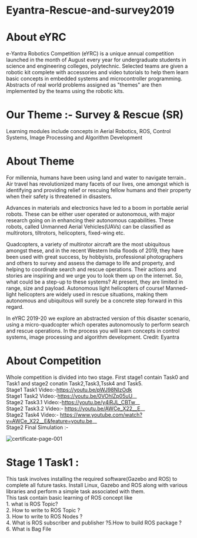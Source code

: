 # Eyantra-Rescue-and-survey2019
# About eYRC
e-Yantra Robotics Competition (eYRC) is a unique annual competition launched in the month of August every year for undergraduate students in science and engineering colleges, polytechnic. Selected teams are given a robotic kit complete with accessories and video tutorials to help them learn basic concepts in embedded systems and microcontroller programming. Abstracts of real world problems assigned as "themes" are then implemented by the teams using the robotic kits.


# Our Theme :- Survey & Rescue (SR)
Learning modules include concepts in Aerial Robotics, ROS, Control Systems, Image Processing and Algorithm Development
# About Theme 
For millennia, humans have been using land and water to navigate terrain.. Air travel has revolutionized many facets of our lives, one amongst which is identifying and providing relief or rescuing fellow humans and their property when their safety is threatened in disasters.

Advances in materials and electronics have led to a boom in portable aerial robots. These can be either user operated or autonomous, with major research going on in enhancing their autonomous capabilities. These robots, called Unmanned Aerial Vehicles(UAVs) can be classified as multirotors, tiltrotors, helicopters, fixed-wing etc.

Quadcopters, a variety of multirotor aircraft are the most ubiquitous amongst these, and in the recent Western India floods of 2019, they have been used with great success, by hobbyists, professional photographers and others to survey and assess the damage to life and property, and helping to coordinate search and rescue operations. Their actions and stories are inspiring and we urge you to look them up on the internet. So, what could be a step-up to these systems? At present, they are limited in range, size and payload. Autonomous light helicopters of course! Manned-light helicopters are widely used in rescue situations, making them autonomous and ubiquitous will surely be a concrete step forward in this regard.

In eYRC 2019-20 we explore an abstracted version of this disaster scenario, using a micro-quadcopter which operates autonomously to perform search and rescue operations. In the process you will learn concepts in control systems, image processing and algorithm development. 
Credit: Eyantra

# About Competition 
Whole competition is divided into two stage. First stage1 contain Task0 and Task1 and stage2 conatin Task2,Task3,Tssk4  and Task5.<br/>
Stage1 Task1 Video:-https://youtu.be/pWJ98NIzOdk <br/>
Stage1 Task2 Video:-https://youtu.be/0VOhlZp05uU__  <br/>
Stage2 Task3.1 Video:-https://youtu.be/y4iRJL_CBTw__  <br/>
Stage2 Task3.2 Video:- https://youtu.be/AWCe_X22__E__  <br/>
Stage2 Task4 Video:- https://www.youtube.com/watch?v=AWCe_X22__E&feature=youtu.be__  <br/>
Stage2 Final Simulation :-  <br/>






![certificate-page-001](https://user-images.githubusercontent.com/59112785/92140158-5dede700-ee2e-11ea-981f-c9e83f8906be.jpg)
# Stage 1 Task1 :
This task involves installing the required software(Gazebo and ROS) to complete all future tasks. Install Linux, Gazebo and ROS along with various libraries and perform a simple task associated with them.<br>
This task contain basic learning of ROS concept like <br> 1. what is ROS Topic? <br> 2. How to write to ROS Topic ? <br> 3. How to write to ROS Nodes ? <br> 4. What is ROS subscriber and publisher ?5.How to build ROS package ? <br> 6. What is Bag File <br>


